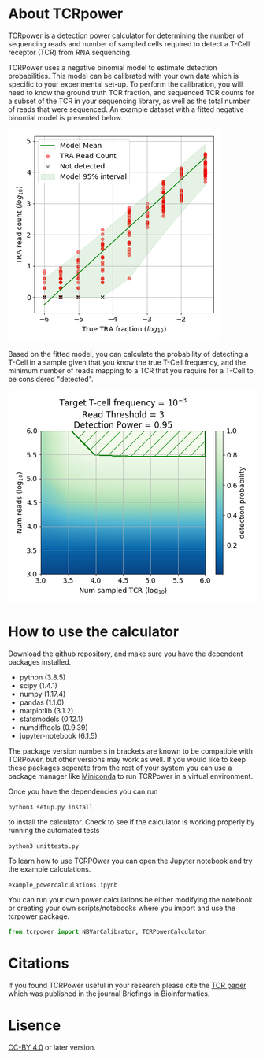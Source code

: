 # About TCRpower
TCRpower is a detection power calculator for determining the number of sequencing reads and number of sampled cells required to detect a T-Cell receptor (TCR) from RNA sequencing.

TCRPower uses a negative binomial model to estimate detection probabilities. This model can be calibrated with your own data which is specific to your experimental set-up. To perform the calibration, you will need to know the ground truth TCR fraction, and sequenced TCR counts for a subset of the TCR in your sequencing library, as well as the total number of reads that were sequenced. An example dataset with a fitted negative binomial model is presented below.

![Example images](/testdata/readcounts_model.png)

Based on the fitted model, you can calculate the probability of detecting a T-Cell in a sample given that you know the true T-Cell frequency, and the minimum number of reads mapping to a TCR that you require for a T-Cell to be considered "detected".

![Example images](/testdata/powercalc.png)

# How to use the calculator
Download the github repository, and make sure you have the dependent packages installed.

* python (3.8.5)
* scipy (1.4.1)
* numpy (1.17.4)
* pandas (1.1.0)
* matplotlib (3.1.2)
* statsmodels (0.12.1)
* numdifftools (0.9.39)
* jupyter-notebook (6.1.5)

The package version numbers in brackets are known to be compatible with TCRPower, but other versions may work as well. 
If you would like to keep these packages seperate from the rest of your system you can use a package manager like [Miniconda](https://docs.conda.io/) to
run TCRPower in a virtual environment.

Once you have the dependencies you can run

`python3 setup.py install`

to install the calculator. Check to see if the calculator is working properly by running the automated tests

`python3 unittests.py`

To learn how to use TCRPOwer you can open the Jupyter notebook and try the example calculations.

`example_powercalculations.ipynb`

You can run your own power calculations be either modifying the notebook or creating your own scripts/notebooks 
where you import and use the tcrpower package.

```python
from tcrpower import NBVarCalibrator, TCRPowerCalculator
```

# Citations
If you found TCRPower useful in your research please cite the [TCR paper](https://academic.oup.com/bib/advance-article/doi/10.1093/bib/bbab566/6513728) which was published in the journal Briefings in Bioinformatics.

# Lisence 
[CC-BY 4.0](https://creativecommons.org/licenses/) or later version.